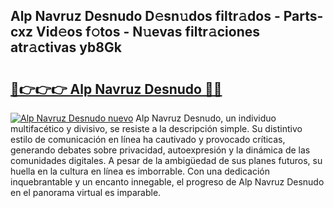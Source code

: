 ## Alp Navruz Desnudo D𝚎sn𝚞dos filtr𝚊dos - Parts-cxz Vid𝚎os f𝚘tos - N𝚞evas filtr𝚊ciones atr𝚊ctivas yb8Gk

# <h2><a href="http://mb0o7b7.tromn.icu/?c=Alp+Navruz+Desnudo">🔗👉👉👉 Alp Navruz Desnudo 🔗🔗</a></h2>

[![Alp Navruz Desnudo nuevo](https://i.imgur.com/pEAQMta.gif)](http://mb0o7b7.tromn.icu/?c=Alp+Navruz+Desnudo)
Alp Navruz Desnudo, un individuo multifacético y divisivo, se resiste a la descripción simple. Su distintivo estilo de comunicación en línea ha cautivado y provocado críticas, generando debates sobre privacidad, autoexpresión y la dinámica de las comunidades digitales. A pesar de la ambigüedad de sus planes futuros, su huella en la cultura en línea es imborrable. Con una dedicación inquebrantable y un encanto innegable, el progreso de Alp Navruz Desnudo en el panorama virtual es imparable.
